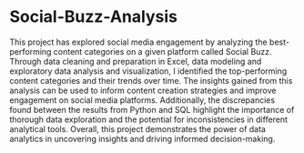 # Social-Buzz-Analysis
This project has explored social media engagement by analyzing the best-performing content categories on a given platform called Social Buzz. Through data cleaning and preparation in Excel, data modeling and exploratory data analysis and visualization, I identified the top-performing content categories and their trends over time.
The insights gained from this analysis can be used to inform content creation strategies and improve engagement on social media platforms. Additionally, the discrepancies found between the results from Python and SQL highlight the importance of thorough data exploration and the potential for inconsistencies in different analytical tools. Overall, this project demonstrates the power of data analytics in uncovering insights and driving informed decision-making.
